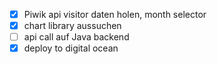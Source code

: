 - [x] Piwik api visitor daten holen, month selector
- [x] chart library aussuchen
- [ ] api call auf Java backend
- [x] deploy to digital ocean